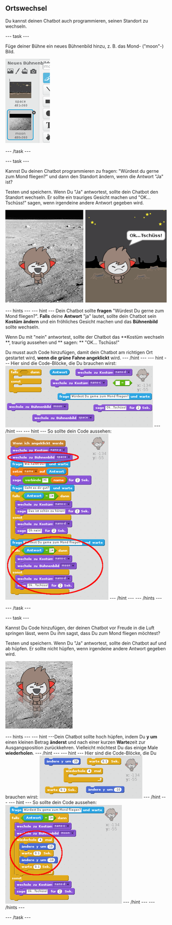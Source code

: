 ## Ortswechsel

Du kannst deinen Chatbot auch programmieren, seinen Standort zu wechseln.

\--- task \---

Füge deiner Bühne ein neues Bühnenbild hinzu, z. B. das Mond- ("moon"-) Bild.

![Ein Mond-Bühnenbild hinzufügen](images/chatbot-moon.png)

\--- /task \---

\--- task \---

Kannst Du deinen Chatbot programmieren zu fragen: "Würdest du gerne zum Mond fliegen?" und dann den Standort ändern, wenn die Antwort "Ja" ist?

Testen und speichern. Wenn Du "Ja" antwortest, sollte dein Chatbot den Standort wechseln. Er sollte ein trauriges Gesicht machen und "OK... Tschüss!" sagen, wenn irgendeine andere Antwort gegeben wird.

![Ein Bühnenbild wechseln und ausprobieren](images/chatbot-backdrop-test.png)

\--- hints \--- \--- hint \--- Dein Chatbot sollte **fragen** "Würdest Du gerne zum Mond fliegen?". **Falls** deine **Antwort** "ja" lautet, sollte dein Chatbot sein **Kostüm ändern** und ein fröhliches Gesicht machen und das **Bühnenbild** sollte wechseln.

Wenn Du mit "nein" antwortest, sollte der Chatbot das **Kostüm wechseln **, traurig aussehen und ** sagen: ** "OK... Tschüss!"

Du musst auch Code hinzufügen, damit dein Chatbot am richtigen Ort gestartet wird, **wenn die grüne Fahne angeklickt** wird. \--- /hint \--- \--- hint \--- Hier sind die Code-Blöcke, die Du brauchen wirst: ![Blocks for changing the backdrop](images/chatbot-backdrop-blocks.png) \--- /hint \--- \--- hint \--- So sollte dein Code aussehen: ![Code for changing the backdrop](images/chatbot-backdrop-code.png) \--- /hint \--- \--- /hints \---

\--- /task \---

\--- task \---

Kannst Du Code hinzufügen, der deinen Chatbot vor Freude in die Luft springen lässt, wenn Du ihm sagst, dass Du zum Mond fliegen möchtest?

Testen und speichern. Wenn Du "Ja" antwortest, sollte dein Chatbot auf und ab hüpfen. Er sollte nicht hüpfen, wenn irgendeine andere Antwort gegeben wird.

![Einen springenden ChatBot testen](images/chatbot-jump-test.png)

\--- hints \--- \--- hint \---Dein Chatbot sollte hoch hüpfen, indem Du **y um** einen kleinen Betrag **änderst** und nach einer kurzen **Warte**zeit zur Ausgangsposition zurückkehren. Vielleicht möchtest Du das einige Male **wiederholen**. \--- /hint \--- \--- hint \--- Hier sind die Code-Blöcke, die Du brauchen wirst: ![Blocks for a jumping ChatBot](images/chatbot-jump-blocks.png) \--- /hint \--- \--- hint \--- So sollte dein Code aussehen: ![Code for a jumping ChatBot](images/chatbot-jump-code.png) \--- /hint \--- \--- /hints \---

\--- /task \---